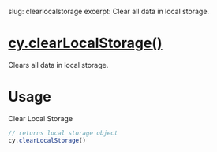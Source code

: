slug: clearlocalstorage
excerpt: Clear all data in local storage.

# [cy.clearLocalStorage()](#usage)

Clears all data in local storage.

# Usage

Clear Local Storage

```javascript
// returns local storage object
cy.clearLocalStorage()
```